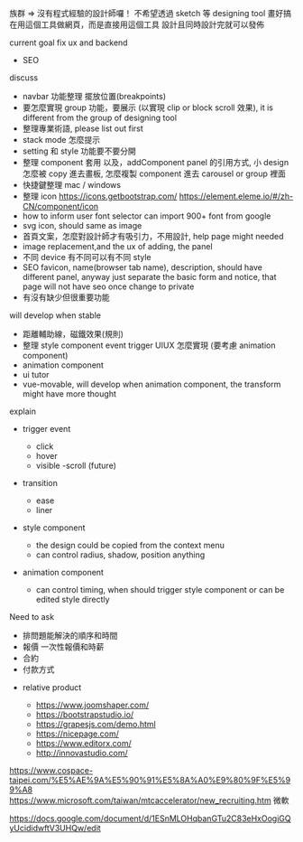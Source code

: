 族群 => 沒有程式經驗的設計師囉！
不希望透過 sketch 等 designing tool 畫好搞在用這個工具做網頁，而是直接用這個工具 設計且同時設計完就可以發佈

current goal
fix ux and backend

- SEO

discuss

- navbar 功能整理 擺放位置(breakpoints)
- 要怎麼實現 group 功能，要展示 (以實現 clip or block scroll 效果), it is different from the group of designing tool
- 整理專業術語, please list out first
- stack mode 怎麼提示
- setting 和 style 功能要不要分開
- 整理 component 套用 以及，addComponent panel 的引用方式, 小 design 怎麼被 copy 進去畫板, 怎麼複製 component 進去 carousel or group 裡面
- 快捷鍵整理 mac / windows
- 整理 icon https://icons.getbootstrap.com/ https://element.eleme.io/#/zh-CN/component/icon
- how to inform user font selector can import 900+ font from google
- svg icon, should same as image
- 首頁文案，怎麼對設計師才有吸引力，不用設計, help page might needed
- image replacement,and the ux of adding, the panel
- 不同 device 有不同可以有不同 style
- SEO favicon, name(browser tab name), description, should have different panel, anyway just separate the basic form
  and notice, that page will not have seo once change to private
- 有沒有缺少但很重要功能

will develop when stable

- 距離輔助線，磁鐵效果(規則)
- 整理 style component event trigger UIUX 怎麼實現 (要考慮 animation component)
- animation component
- ui tutor
- vue-movable, will develop when animation component, the transform might have more thought

explain

- trigger event

  - click
  - hover
  - visible
    -scroll (future)

- transition

  - ease
  - liner

- style component

  - the design could be copied from the context menu
  - can control radius, shadow, position anything

- animation component
  - can control timing, when should trigger style component or can be edited style directly

Need to ask

- 排問題能解決的順序和時間
- 報價 一次性報價和時薪
- 合約
- 付款方式

* relative product

  - https://www.joomshaper.com/
  - https://bootstrapstudio.io/
  - https://grapesjs.com/demo.html
  - https://nicepage.com/
  - https://www.editorx.com/
  - http://innovastudio.com/

https://www.cospace-taipei.com/%E5%AE%9A%E5%90%91%E5%8A%A0%E9%80%9F%E5%99%A8
https://www.microsoft.com/taiwan/mtcaccelerator/new_recruiting.htm
微軟


https://docs.google.com/document/d/1ESnMLOHqbanGTu2C83eHxOogiGQyUcididwftV3UHQw/edit
